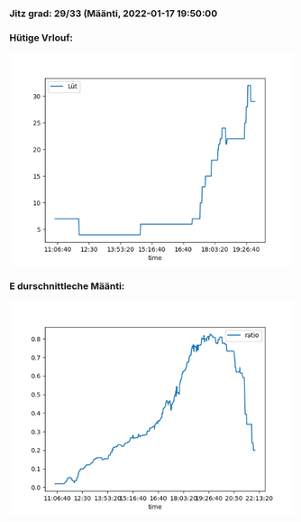 ### Jitz grad: 29/33 (Määnti, 2022-01-17 19:50:00

### Hütige Vrlouf:
![Graph](Today.png)

### E durschnittleche Määnti:
![Graph](Määnti.png)